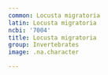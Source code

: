 ```yaml
---
common: Locusta migratoria
latin: Locusta migratoria
ncbi: '7004'
title: Locusta migratoria
group: Invertebrates
image: .na.character

---
```

